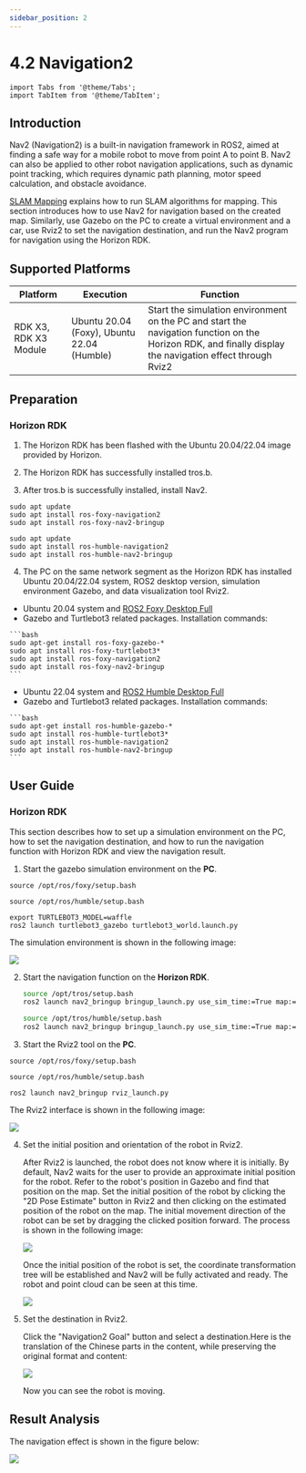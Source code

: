 ```yaml
---
sidebar_position: 2
---
```


# 4.2 Navigation2

```mdx-code-block
import Tabs from '@theme/Tabs';
import TabItem from '@theme/TabItem';
```

## Introduction

Nav2 (Navigation2) is a built-in navigation framework in ROS2, aimed at finding a safe way for a mobile robot to move from point A to point B. Nav2 can also be applied to other robot navigation applications, such as dynamic point tracking, which requires dynamic path planning, motor speed calculation, and obstacle avoidance.

[SLAM Mapping](./slam) explains how to run SLAM algorithms for mapping. This section introduces how to use Nav2 for navigation based on the created map. Similarly, use Gazebo on the PC to create a virtual environment and a car, use Rviz2 to set the navigation destination, and run the Nav2 program for navigation using the Horizon RDK.

## Supported Platforms

| Platform                | Execution      | Function             |
| ----------------------- | -------------- | --------------------------------- |
| RDK X3, RDK X3 Module    | Ubuntu 20.04 (Foxy), Ubuntu 22.04 (Humble)   | Start the simulation environment on the PC and start the navigation function on the Horizon RDK, and finally display the navigation effect through Rviz2 |

## Preparation

### Horizon RDK

1. The Horizon RDK has been flashed with the  Ubuntu 20.04/22.04 image provided by Horizon.

2. The Horizon RDK has successfully installed tros.b.

3. After tros.b is successfully installed, install Nav2.

 <Tabs groupId="tros-distro">
 <TabItem value="foxy" label="Foxy">

   ```shell
   sudo apt update 
   sudo apt install ros-foxy-navigation2
   sudo apt install ros-foxy-nav2-bringup
   ```

 </TabItem>
 <TabItem value="humble" label="Humble">

   ```shell
   sudo apt update 
   sudo apt install ros-humble-navigation2
   sudo apt install ros-humble-nav2-bringup
   ```

 </TabItem>
 </Tabs>

4. The PC on the same network segment as the Horizon RDK has installed Ubuntu 20.04/22.04 system, ROS2 desktop version, simulation environment Gazebo, and data visualization tool Rviz2.

 <Tabs groupId="tros-distro">
 <TabItem value="foxy" label="Foxy">

   - Ubuntu 20.04 system and [ROS2 Foxy Desktop Full](https://docs.ros.org/en/foxy/Installation/Ubuntu-Install-Debians.html)
   - Gazebo and Turtlebot3 related packages. Installation commands:

    ```bash
    sudo apt-get install ros-foxy-gazebo-*
    sudo apt install ros-foxy-turtlebot3*
    sudo apt install ros-foxy-navigation2
    sudo apt install ros-foxy-nav2-bringup
    ```

 </TabItem>
 <TabItem value="humble" label="Humble">

   - Ubuntu 22.04 system and [ROS2 Humble Desktop Full](https://docs.ros.org/en/humble/Installation/Ubuntu-Install-Debians.html)
   - Gazebo and Turtlebot3 related packages. Installation commands:

    ```bash
    sudo apt-get install ros-humble-gazebo-*
    sudo apt install ros-humble-turtlebot3*
    sudo apt install ros-humble-navigation2
    sudo apt install ros-humble-nav2-bringup
    ```

 </TabItem>
 </Tabs>

## User Guide

### Horizon RDK

This section describes how to set up a simulation environment on the PC, how to set the navigation destination, and how to run the navigation function with Horizon RDK and view the navigation result.

1. Start the gazebo simulation environment on the **PC**.

<Tabs groupId="tros-distro">
<TabItem value="foxy" label="Foxy">

   ```shell
   source /opt/ros/foxy/setup.bash
   ```

</TabItem>
<TabItem value="humble" label="Humble">

   ```shell
   source /opt/ros/humble/setup.bash
   ```

</TabItem>
</Tabs>

   ```shell
   export TURTLEBOT3_MODEL=waffle
   ros2 launch turtlebot3_gazebo turtlebot3_world.launch.py
   ```

   The simulation environment is shown in the following image:

   ![](./image/nav2/gazebo.png)

2. Start the navigation function on the **Horizon RDK**.

   <Tabs groupId="tros-distro">
   <TabItem value="foxy" label="Foxy">

   ```bash
   source /opt/tros/setup.bash
   ros2 launch nav2_bringup bringup_launch.py use_sim_time:=True map:=/opt/ros/foxy/share/nav2_bringup/maps/turtlebot3_world.yaml
   ```

   </TabItem>

   <TabItem value="humble" label="Humble">

   ```bash
   source /opt/tros/humble/setup.bash
   ros2 launch nav2_bringup bringup_launch.py use_sim_time:=True map:=/opt/ros/humble/share/nav2_bringup/maps/turtlebot3_world.yaml
   ```

   </TabItem>

   </Tabs>

3. Start the Rviz2 tool on the **PC**.

<Tabs groupId="tros-distro">
<TabItem value="foxy" label="Foxy">

   ```shell
   source /opt/ros/foxy/setup.bash
   ```

</TabItem>
<TabItem value="humble" label="Humble">

   ```shell
   source /opt/ros/humble/setup.bash
   ```

</TabItem>
</Tabs>

   ```shell
   ros2 launch nav2_bringup rviz_launch.py
   ```

   The Rviz2 interface is shown in the following image:

   ![](./image/nav2/rviz.png)

4. Set the initial position and orientation of the robot in Rviz2.

   After Rviz2 is launched, the robot does not know where it is initially. By default, Nav2 waits for the user to provide an approximate initial position for the robot. Refer to the robot's position in Gazebo and find that position on the map. Set the initial position of the robot by clicking the "2D Pose Estimate" button in Rviz2 and then clicking on the estimated position of the robot on the map. The initial movement direction of the robot can be set by dragging the clicked position forward. The process is shown in the following image:

   ![](./image/nav2/rviz_init.png)

   Once the initial position of the robot is set, the coordinate transformation tree will be established and Nav2 will be fully activated and ready. The robot and point cloud can be seen at this time.

   ![](./image/nav2/rviz_start.png)

5. Set the destination in Rviz2.

   Click the "Navigation2 Goal" button and select a destination.Here is the translation of the Chinese parts in the content, while preserving the original format and content:

   ![](./image/nav2/rviz_goal.png)

   Now you can see the robot is moving.

## Result Analysis

The navigation effect is shown in the figure below:

![](./image/nav2/rviz_nav2.gif)